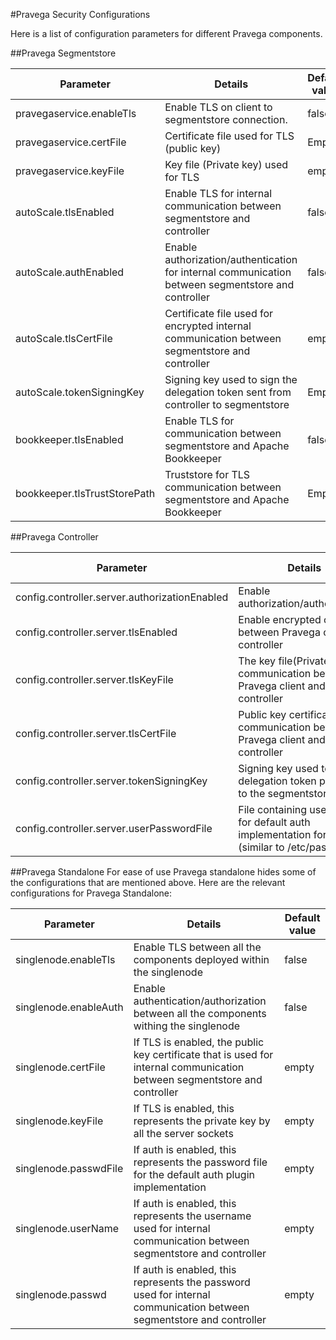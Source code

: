 <!--
Copyright (c) 2017 Dell Inc., or its subsidiaries. All Rights Reserved.

Licensed under the Apache License, Version 2.0 (the "License");
you may not use this file except in compliance with the License.
You may obtain a copy of the License at

    http://www.apache.org/licenses/LICENSE-2.0
-->
#Pravega Security Configurations

Here is a list of configuration parameters for different Pravega components.

##Pravega Segmentstore

|Parameter|Details|Default value|
|---------|-------|-------------|
|pravegaservice.enableTls| Enable TLS on client to segmentstore connection.|false|
|pravegaservice.certFile|Certificate file used for TLS (public key)| Empty|
|pravegaservice.keyFile|Key file (Private key) used for TLS|empty|
|autoScale.tlsEnabled| Enable TLS for internal communication between segmentstore and controller|false|
|autoScale.authEnabled|Enable authorization/authentication for internal communication  between segmentstore and controller|false|
|autoScale.tlsCertFile|Certificate file used for encrypted internal communication between segmentstore and controller| empty|
|autoScale.tokenSigningKey|Signing key used to sign the delegation token sent from controller to segmentstore| Empty|
|bookkeeper.tlsEnabled|Enable TLS for communication between segmentstore and Apache Bookkeeper| false|
|bookkeeper.tlsTrustStorePath| Truststore for TLS communication between segmentstore and Apache Bookkeeper| Empty |

##Pravega Controller

|Parameter|Details|Default value|
|---------|-------|-------------|
|config.controller.server.authorizationEnabled|Enable authorization/authentication| false|
|config.controller.server.tlsEnabled|Enable encrypted channel between Pravega client and controller|false|
|config.controller.server.tlsKeyFile|The key file(Private key) for communication between Pravega client and controller|empty|
|config.controller.server.tlsCertFile|Public key certificate for communication between Pravega client and controller|empty|
|config.controller.server.tokenSigningKey|Signing key used to sign the delegation token passed on to the segmentstore|empty|
|config.controller.server.userPasswordFile|File containing user details for default auth implementation for Pravega (similar to /etc/passwd)|empty|
   
##Pravega Standalone
For ease of use Pravega standalone hides some of the configurations that are mentioned above. Here are the relevant configurations for Pravega Standalone:

|Parameter|Details|Default value|
|---------|-------|-------------|
|singlenode.enableTls|Enable TLS between all the components deployed within the singlenode| false|
|singlenode.enableAuth|Enable authentication/authorization between all the components withing the singlenode |false|
|singlenode.certFile|If TLS is enabled, the public key certificate that is used for internal communication between segmentstore and controller|empty|
|singlenode.keyFile|If TLS is enabled, this represents the private key by all the server sockets| empty|
|singlenode.passwdFile|If auth is enabled, this represents the password file for the default auth plugin implementation|empty|
|singlenode.userName|If auth is enabled, this represents the username used for internal communication between segmentstore and controller|empty|
|singlenode.passwd|If auth is enabled, this represents the password used for internal communication between segmentstore and controller|empty|
